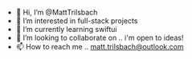 - 👋 Hi, I’m @MattTrilsbach
- 👀 I’m interested in full-stack projects
- 🌱 I’m currently learning swiftui
- 💞️ I’m looking to collaborate on .. i'm open to ideas!
- 📫 How to reach me .. matt.trilsbach@outlook.com

<!---
MattTrilsbach/MattTrilsbach is a ✨ special ✨ repository because its `README.md` (this file) appears on your GitHub profile.
You can click the Preview link to take a look at your changes.
--->
